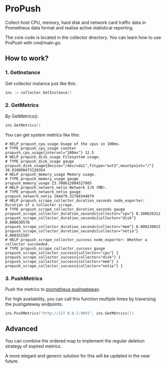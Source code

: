# ProPush
Collect host CPU, memory, hard disk and network card traffic data in Prometheus data format and realize active statistical reporting.

The core code is located in the collector directory. You can learn how to use ProPush with cmd/main.go.



## How to work?

### 1. GetInstance

Get collector instance just like this:

```go
ins := collector.GetInstance()
```

### 2. GetMetrics

By GetMetrics():

```go
ins.GetMetrics()
```

You can get system metrics  like this:

```
# HELP propush_cpu_usage Usage of the cpus in 100ms.
# TYPE propush_cpu_usage counter
propush_cpu_usage{intervel="100ms"} 12.5
# HELP propush_disk_usage Filesystem usage.
# TYPE propush_disk_usage gauge
propush_disk_usage{device="/dev/vda1",fstype="ext3",mountpoint="/"} 30.810608473120354
# HELP propush_memory_usage Memory usage.
# TYPE propush_memory_usage gauge
propush_memory_usage 23.708612084527985
# HELP propush_network_netio Network I/O (MB).
# TYPE propush_network_netio gauge
propush_network_netio 104479.32768344879
# HELP propush_scrape_collector_duration_seconds node_exporter: Duration of a collector scrape.
# TYPE propush_scrape_collector_duration_seconds gauge
propush_scrape_collector_duration_seconds{collector="cpu"} 0.100620312
propush_scrape_collector_duration_seconds{collector="disk"} 0.000630578
propush_scrape_collector_duration_seconds{collector="mem"} 0.000238015
propush_scrape_collector_duration_seconds{collector="netio"} 0.000351507
# HELP propush_scrape_collector_success node_exporter: Whether a collector succeeded.
# TYPE propush_scrape_collector_success gauge
propush_scrape_collector_success{collector="cpu"} 1
propush_scrape_collector_success{collector="disk"} 1
propush_scrape_collector_success{collector="mem"} 1
propush_scrape_collector_success{collector="netio"} 1
```

### 3. PushMetrics

Push the metrics to [prometheus pushgateway](https://github.com/prometheus/pushgateway).

For high availability, you can call this function multiple times by traversing the pushgateway endpoints.

```go
ins.PushMetrics("http://127.0.0.1:9091", ins.GetMetrics())
```



## Advanced

You can combine the ordered map to implement the regular deletion strategy of expired metrics.

A more elegant and generic solution for this will be updated in the near future.